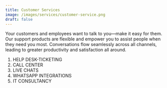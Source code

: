 ```yaml
---
title: Customer Services
image: /images/services/customer-service.png
draft: false
---
```



Your customers and employees want to talk to you—make it easy for them. Our support products are flexible and empower you to assist people when they need you most. Conversations flow seamlessly across all channels, leading to greater productivity and satisfaction all around.

1. HELP DESK-TICKETING
2. CALL CENTER
3. LIVE CHATS
4. WHATSAPP INTEGRATIONS
5. IT CONSULTANCY
